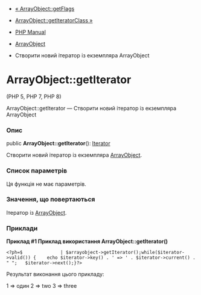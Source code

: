 - [« ArrayObject::getFlags](arrayobject.getflags.md)
- [ArrayObject::getIteratorClass »](arrayobject.getiteratorclass.md)

- [PHP Manual](index.md)
- [ArrayObject](class.arrayobject.md)
- Створити новий ітератор із екземпляра ArrayObject

# ArrayObject::getIterator

(PHP 5, PHP 7, PHP 8)

ArrayObject::getIterator — Створити новий ітератор із екземпляра
ArrayObject

### Опис

public **ArrayObject::getIterator**(): [Iterator](class.iterator.md)

Створити новий ітератор із екземпляра
[ArrayObject](class.arrayobject.md).

### Список параметрів

Ця функція не має параметрів.

### Значення, що повертаються

Ітератор із [ArrayObject](class.arrayobject.md).

### Приклади

**Приклад #1 Приклад використання **ArrayObject::getIterator()****

`<?ph=$              | $arrayobject->getIterator();while($iterator->valid()) {    echo $iterator->key() . ' => ' . $iterator->current() . "
";   $iterator->next();}?> `

Результат виконання цього прикладу:

1 => один
2 => two
3 => three
